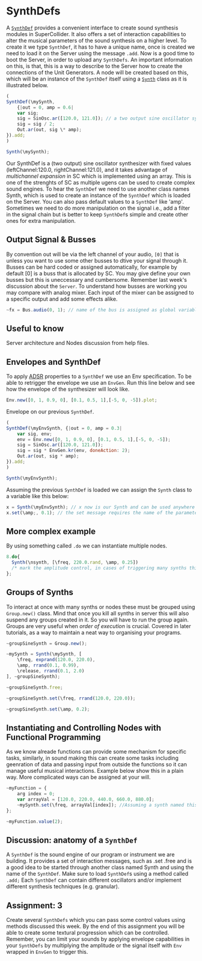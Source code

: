 # SynthDefs

A [``````SynthDef``````](https://doc.sccode.org/Classes/SynthDef.html) provides a convenient interface to create sound synthesis modules in SuperCollider. It also offers a set of interaction capabilities to alter the musical parameters of the sound synthesis on a higher level. To create it we type ```SynthDef```, it has to have a unique name, once is created we need to load it on the Server using the message ```.add```. Now is a good time to boot the Server, in order to upload any ```SynthDefs```. An important information on this, is that, this is a way to describe to the Server how to create the connections of the Unit Generators. A node will be created based on this, which will be an instance of the ```SynthDef``` itself using a [```Synth```](https://doc.sccode.org/Classes/Synth.html) class as it is illustrated below.

```js
(
SynthDef(\mySynth, 
	{|out = 0, amp = 0.6| 
	var sig; 
	sig = SinOsc.ar([120.0, 121.0]); // a two output sine oscillator synth. 
	sig = sig / 2; 
	Out.ar(out, sig \* amp); 
}).add; 
)

Synth(\mySynth);
```

Our SynthDef is a (two output) sine oscillator synthesizer with fixed values (leftChannel:120.0, rightChannel:121.0), and it takes advantage of *multichannel expansion* in SC which is implemented using an array. This is one of the strenghts of SC as multiple ugens can be used to create complex sound engines. To hear the ```SynthDef``` we need to use another class names Synth, which is used to create an instance of the ```SynthDef``` which is loaded on the Server. You can also pass default values to a ```SynthDef``` like 'amp'. Sometimes we need to do more manipulation on the signal i.e., add a filter in the signal chain but is better to keep ```SynthDef```s simple and create other ones for extra manipulation.

## Output Signal & Busses
By convention out will be via the left channel of your audio, ```[0]``` that is unless you want to use some other busses to dtive your signal through it. 
Busses can be hard coded or assigned automatically, for example by default [0] is a buss that is allocated by SC. You may give define your own busses but this is uneccessary and cumbersome. Remember last week's discussion about the ```Server```. To understand how busses are working you may compare with analog mixer. Each input of the mixer can be assigned to a specific output and add some effects alike.

```js
~fx = Bus.audio(0, 1); // name of the bus is assigned as global variable inside your code.
```

## Useful to know
Server architecture and Nodes discussion from help files.

## Envelopes and SynthDef

To apply [ADSR](https://g.co/kgs/F6rgYZ) properties to a ```SynthDef``` we use an Env specification. To be able to retrigger the envelope we use an ```EnvGen```. Run this line below and see how the envelope of the synthesizer will look like.

```js
Env.new([0, 1, 0.9, 0], [0.1, 0.5, 1],[-5, 0, -5]).plot;
```

Envelope on our previous ```SynthDef```.

```js
(
SynthDef(\myEnvSynth, {|out = 0, amp = 0.3| 
	var sig, env; 
	env = Env.new([0, 1, 0.9, 0], [0.1, 0.5, 1],[-5, 0, -5]); 
	sig = SinOsc.ar([120.0, 121.0]); 
	sig = sig * EnvGen.kr(env, doneAction: 2); 
	Out.ar(out, sig * amp); 
}).add; 
)

Synth(\myEnvSynth);
```

Assuming the previous ```SynthDef``` is loaded we can assign the ```Synth``` class to a variable like this below:
```js
x = Synth(\myEnvSynth); // x now is our Synth and can be used anywhere in our program as it is a global variable. 
x.set(\amp;, 0.1); // the set message requires the name of the parameter and a value.
```

## More complex example
By using something called ```.do``` we can instantiate multiple nodes. 
```js
8.do{
  Synth(\nsynth, [\freq, 220.0.rand, \amp, 0.25]) 
  /* mark the amplitude control, in cases of triggering many synths this will naturally cause the clipping of the signal. You need to take extra care of this..*/ 
};
```

## Groups of Synths
To interact at once with many synths or nodes these must be grouped using ```Group.new()``` class. Mind that once you kill all synths in server this will also suspend any groups created in it. So you will have to run the group again. Groups are very useful when _order of execution_ is crucial. Covered in later tutorials, as a way to maintain a neat way to organising your programs.
```js
~groupSineSynth = Group.new();

~mySynth = Synth(\mySynth, [
	\freq, exprand(120.0, 220.0),
	\amp, rrand(0.1, 0.99),
	\release, rrand(0.1, 2.0)
], ~groupSineSynth);

~groupSineSynth.free;

~groupSineSynth.set(\freq, rrand(120.0, 220.0));

~groupSineSynth.set(\amp, 0.2);
```

## Instantiating and Controlling Nodes with Functional Programming
As we know alreade functions can provide some mechanism for specific tasks, similarly, in sound making this can create some tasks including geenration of data and passing input from outside the functions so it can manage useful musical interactions. Example below show this in a plain way. More complicated ways can be assigned at your will.
```js
~myFunction = {
	arg index = 0;
	var arrayVal = [120.0, 220.0, 440.0, 660.0, 880.0];
	~mySynth.set(\freq, arrayVal[index]); //Assuming a synth named this way is alreay running.
};

~myFunction.value(2);
```

## Discussion: anatomy of a ```SynthDef```

A ```SynthDef``` is the sound engine of our program or instrument we are building. It provides a set of interaction messages, such as .set .free and is a good idea to be started through another class named Synth and using the name of the ```SynthDef```. Make sure to load ```SynthDef```s using a method called ```.add;``` Each ```SynthDef``` can contain different oscillators and/or implement different synthesis techniques (e.g. granular).

## Assignment: 3
Create several ```SynthDefs``` which you can pass some control values using methods discussed this week. By the end of this assignment you will be able to create some textural progression which can be controlled. Remember, you can limit your sounds by applying envelope capabilities in your ```SynthDefs``` by multiplying the amplitude or the signal itself with ```Env``` wrapped in ```EnvGen``` to trigger this.
